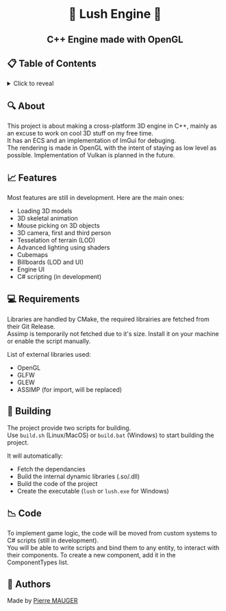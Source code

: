 # <p align="center">🌿 Lush Engine 🌿</p>

## <p align="center">C++ Engine made with OpenGL</p>

## 📋 Table of Contents
<details>
<summary>Click to reveal</summary>

- [About](#-about)
- [Features](#-features)
- [Requirements](#-requirements)
- [Building](#-building)
- [Code](#-code)
- [Authors](#-authors)

</details>

## 🔍 About

This project is about making a cross-platform 3D engine in C++, mainly as an excuse to work on cool 3D stuff on my free time.\
It has an ECS and an implementation of ImGui for debuging.\
The rendering is made in OpenGL with the intent of staying as low level as possible. Implementation of Vulkan is planned in the future.

## 📈 Features

Most features are still in development. Here are the main ones:

- Loading 3D models
- 3D skeletal animation
- Mouse picking on 3D objects
- 3D camera, first and third person
- Tesselation of terrain (LOD)
- Advanced lighting using shaders
- Cubemaps
- Billboards (LOD and UI)
- Engine UI
- C# scripting (in development)

## 💻 Requirements

Libraries are handled by CMake, the required librairies are fetched from their Git Release.\
Assimp is temporarily not fetched due to it's size. Install it on your machine or enable the script manually.

List of external libraries used:
- OpenGL
- GLFW
- GLEW
- ASSIMP (for import, will be replaced)

## 🚧 Building

The project provide two scripts for building.\
Use `build.sh` (Linux/MacOS) or `build.bat` (Windows) to start building the project.

It will automatically:
- Fetch the dependancies
- Build the internal dynamic libraries (.so/.dll)
- Build the code of the project
- Create the executable (`lush` or `lush.exe` for Windows)

## 📉 Code

To implement game logic, the code will be moved from custom systems to C# scripts (still in development).\
You will be able to write scripts and bind them to any entity, to interact with their components.
To create a new component, add it in the ComponentTypes list.

## 📣 Authors

Made by [Pierre MAUGER](https://github.com/PierreMauger)
